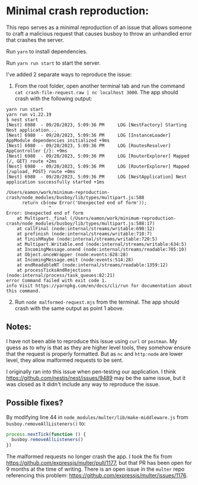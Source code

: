 # Minimal crash reproduction:

This repo serves as a minimal reproduction of an issue that allows someone to craft a malicious request that causes busboy to throw an unhandled error that crashes the server.

Run `yarn` to install dependencies.

Run `yarn run start` to start the server.

I've added 2 separate ways to reproduce the issue:

1. From the root folder, open another terminal tab and run the command `cat crash-file-request.raw | nc localhost 3000`.
The app should crash with the following output:
```
yarn run start
yarn run v1.22.19
$ nest start
[Nest] 6980  - 09/20/2023, 5:09:36 PM     LOG [NestFactory] Starting Nest application...
[Nest] 6980  - 09/20/2023, 5:09:36 PM     LOG [InstanceLoader] AppModule dependencies initialized +9ms
[Nest] 6980  - 09/20/2023, 5:09:36 PM     LOG [RoutesResolver] AppController {/}: +9ms
[Nest] 6980  - 09/20/2023, 5:09:36 PM     LOG [RouterExplorer] Mapped {/, GET} route +2ms
[Nest] 6980  - 09/20/2023, 5:09:36 PM     LOG [RouterExplorer] Mapped {/upload, POST} route +0ms
[Nest] 6980  - 09/20/2023, 5:09:36 PM     LOG [NestApplication] Nest application successfully started +1ms

/Users/eamon/work/minimum-reproduction-crash/node_modules/busboy/lib/types/multipart.js:588
      return cb(new Error('Unexpected end of form'));
                ^
Error: Unexpected end of form
    at Multipart._final (/Users/eamon/work/minimum-reproduction-crash/node_modules/busboy/lib/types/multipart.js:588:17)
    at callFinal (node:internal/streams/writable:698:12)
    at prefinish (node:internal/streams/writable:710:7)
    at finishMaybe (node:internal/streams/writable:720:5)
    at Multipart.Writable.end (node:internal/streams/writable:634:5)
    at IncomingMessage.onend (node:internal/streams/readable:705:10)
    at Object.onceWrapper (node:events:628:28)
    at IncomingMessage.emit (node:events:514:28)
    at endReadableNT (node:internal/streams/readable:1359:12)
    at processTicksAndRejections (node:internal/process/task_queues:82:21)
error Command failed with exit code 1.
info Visit https://yarnpkg.com/en/docs/cli/run for documentation about this command.
```

2. Run `node malformed-request.mjs` from the terminal.
The app should crash with the same output as point 1 above.

## Notes:

I have not been able to reproduce this issue using `curl` or `postman`. My guess as to why is that as they are higher level tools, they somehow ensure that the request is properly formatted. But as `nc` and `http:node` are lower level, they allow malformed requests to be sent.

I originally ran into this issue when pen-testing our application. I think https://github.com/nestjs/nest/issues/9489 may be the same issue, but it was closed as it didn't include any way to reproduce the issue.

## Possible fixes?

By modifying line 44 in `node_modules/multer/lib/make-middleware.js` from `busboy.removeAllListeners()` to:

```js
process.nextTick(function () {
  busboy.removeAllListeners()
})
```

The malformed requests no longer crash the app. I took the fix from https://github.com/expressjs/multer/pull/1177, but that PR has been open for 9 months at the time of writing. There is an open issue in the `multer` repo referencing this problem: https://github.com/expressjs/multer/issues/1176.
